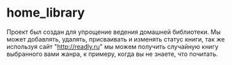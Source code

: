 # home_library
Проект был создан для упрощение ведения домашней библиотеки. Мы может добавлять, удалять, присваивать и изменять статус книги, так же используя сайт "http://readly.ru" мы можем получить случайную книгу выбранного вами жанра, к примеру, когда вы не знаете, что почитать.
